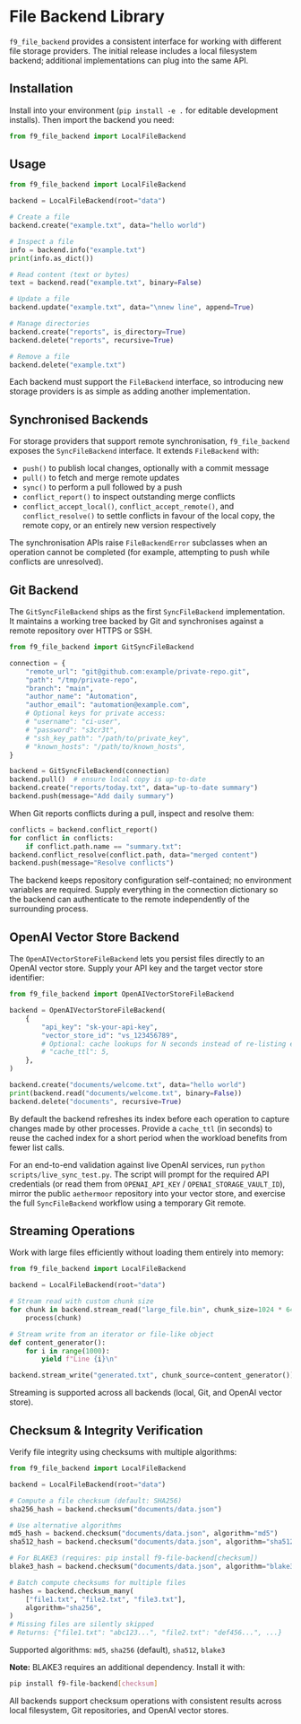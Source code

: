 # File Backend Library

`f9_file_backend` provides a consistent interface for working with different file storage providers. The initial release includes a local filesystem backend; additional implementations can plug into the same API.

## Installation

Install into your environment (`pip install -e .` for editable development installs). Then import the backend you need:

```python
from f9_file_backend import LocalFileBackend
```

## Usage

```python
from f9_file_backend import LocalFileBackend

backend = LocalFileBackend(root="data")

# Create a file
backend.create("example.txt", data="hello world")

# Inspect a file
info = backend.info("example.txt")
print(info.as_dict())

# Read content (text or bytes)
text = backend.read("example.txt", binary=False)

# Update a file
backend.update("example.txt", data="\nnew line", append=True)

# Manage directories
backend.create("reports", is_directory=True)
backend.delete("reports", recursive=True)

# Remove a file
backend.delete("example.txt")
```

Each backend must support the `FileBackend` interface, so introducing new storage providers is as simple as adding another implementation.

## Synchronised Backends

For storage providers that support remote synchronisation, `f9_file_backend` exposes the `SyncFileBackend` interface. It extends `FileBackend` with:

- `push()` to publish local changes, optionally with a commit message
- `pull()` to fetch and merge remote updates
- `sync()` to perform a pull followed by a push
- `conflict_report()` to inspect outstanding merge conflicts
- `conflict_accept_local()`, `conflict_accept_remote()`, and `conflict_resolve()` to settle conflicts in favour of the local copy, the remote copy, or an entirely new version respectively

The synchronisation APIs raise `FileBackendError` subclasses when an operation cannot be completed (for example, attempting to push while conflicts are unresolved).

## Git Backend

The `GitSyncFileBackend` ships as the first `SyncFileBackend` implementation. It maintains a working tree backed by Git and synchronises against a remote repository over HTTPS or SSH.

```python
from f9_file_backend import GitSyncFileBackend

connection = {
    "remote_url": "git@github.com:example/private-repo.git",
    "path": "/tmp/private-repo",
    "branch": "main",
    "author_name": "Automation",
    "author_email": "automation@example.com",
    # Optional keys for private access:
    # "username": "ci-user",
    # "password": "s3cr3t",
    # "ssh_key_path": "/path/to/private_key",
    # "known_hosts": "/path/to/known_hosts",
}

backend = GitSyncFileBackend(connection)
backend.pull()  # ensure local copy is up-to-date
backend.create("reports/today.txt", data="up-to-date summary")
backend.push(message="Add daily summary")
```

When Git reports conflicts during a pull, inspect and resolve them:

```python
conflicts = backend.conflict_report()
for conflict in conflicts:
    if conflict.path.name == "summary.txt":
backend.conflict_resolve(conflict.path, data="merged content")
backend.push(message="Resolve conflicts")
```

The backend keeps repository configuration self-contained; no environment variables are required. Supply everything in the connection dictionary so the backend can authenticate to the remote independently of the surrounding process.

## OpenAI Vector Store Backend

The `OpenAIVectorStoreFileBackend` lets you persist files directly to an OpenAI
vector store. Supply your API key and the target vector store identifier:

```python
from f9_file_backend import OpenAIVectorStoreFileBackend

backend = OpenAIVectorStoreFileBackend(
    {
        "api_key": "sk-your-api-key",
        "vector_store_id": "vs_123456789",
        # Optional: cache lookups for N seconds instead of re-listing every call.
        # "cache_ttl": 5,
    },
)

backend.create("documents/welcome.txt", data="hello world")
print(backend.read("documents/welcome.txt", binary=False))
backend.delete("documents", recursive=True)
```

By default the backend refreshes its index before each operation to capture
changes made by other processes. Provide a `cache_ttl` (in seconds) to reuse the
cached index for a short period when the workload benefits from fewer list calls.

For an end-to-end validation against live OpenAI services, run
`python scripts/live_sync_test.py`. The script will prompt for the required API
credentials (or read them from `OPENAI_API_KEY` / `OPENAI_STORAGE_VAULT_ID`),
mirror the public `aethermoor` repository into your vector store, and exercise
the full `SyncFileBackend` workflow using a temporary Git remote.

## Streaming Operations

Work with large files efficiently without loading them entirely into memory:

```python
from f9_file_backend import LocalFileBackend

backend = LocalFileBackend(root="data")

# Stream read with custom chunk size
for chunk in backend.stream_read("large_file.bin", chunk_size=1024 * 64):
    process(chunk)

# Stream write from an iterator or file-like object
def content_generator():
    for i in range(1000):
        yield f"Line {i}\n"

backend.stream_write("generated.txt", chunk_source=content_generator())
```

Streaming is supported across all backends (local, Git, and OpenAI vector store).

## Checksum & Integrity Verification

Verify file integrity using checksums with multiple algorithms:

```python
from f9_file_backend import LocalFileBackend

backend = LocalFileBackend(root="data")

# Compute a file checksum (default: SHA256)
sha256_hash = backend.checksum("documents/data.json")

# Use alternative algorithms
md5_hash = backend.checksum("documents/data.json", algorithm="md5")
sha512_hash = backend.checksum("documents/data.json", algorithm="sha512")

# For BLAKE3 (requires: pip install f9-file-backend[checksum])
blake3_hash = backend.checksum("documents/data.json", algorithm="blake3")

# Batch compute checksums for multiple files
hashes = backend.checksum_many(
    ["file1.txt", "file2.txt", "file3.txt"],
    algorithm="sha256",
)
# Missing files are silently skipped
# Returns: {"file1.txt": "abc123...", "file2.txt": "def456...", ...}
```

Supported algorithms: `md5`, `sha256` (default), `sha512`, `blake3`

**Note:** BLAKE3 requires an additional dependency. Install it with:

```bash
pip install f9-file-backend[checksum]
```

All backends support checksum operations with consistent results across local filesystem, Git repositories, and OpenAI vector stores.
